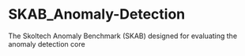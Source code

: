 # SKAB_Anomaly-Detection
The Skoltech Anomaly Benchmark (SKAB) designed for evaluating the anomaly detection core
